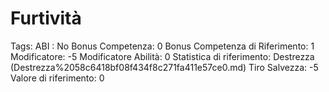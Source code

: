 # Furtività

Tags: ABI
: No
Bonus Competenza: 0
Bonus Competenza di Riferimento: 1
Modificatore: -5
Modificatore  Abilità: 0
Statistica di riferimento: Destrezza (Destrezza%2058c6418bf08f434f8c271fa411e57ce0.md)
Tiro Salvezza: -5
Valore di riferimento: 0